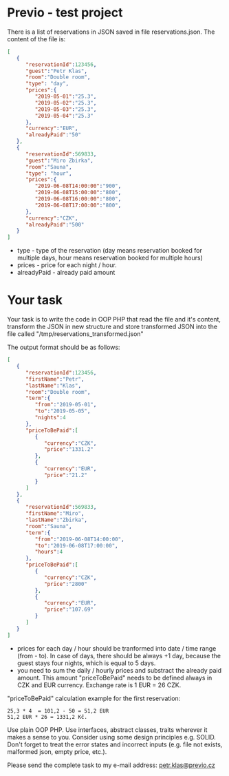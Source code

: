 # Previo - test project

There is a list of reservations in JSON saved in file reservations.json. The content of the file is:

```json
[  
   {  
      "reservationId":123456,
      "guest":"Petr Klas",
      "room":"Double room",
      "type": "day",
      "prices":{  
         "2019-05-01":"25.3",
         "2019-05-02":"25.3",
         "2019-05-03":"25.3",
         "2019-05-04":"25.3"
      },
      "currency":"EUR",
      "alreadyPaid":"50"
   },
   {  
      "reservationId":569833,
      "guest":"Miro Zbirka",
      "room":"Sauna",
      "type": "hour",
      "prices":{  
         "2019-06-08T14:00:00":"900",
         "2019-06-08T15:00:00":"800",
         "2019-06-08T16:00:00":"800",
         "2019-06-08T17:00:00":"800",
      },
      "currency":"CZK",
      "alreadyPaid":"500" 
   }
]
```

* type - type of the reservation (day means reservation booked for multiple days,  hour  means reservation booked for multiple hours) 
* prices - price for each night / hour. 
* alreadyPaid - already paid amount

# Your task

Your task is to write the code in OOP PHP that read the file and it's content, transform the JSON in new structure and store transformed JSON into the file called "/tmp/reservations_transformed.json"

The output format should be as follows:

```json
[  
   {  
      "reservationId":123456,
      "firstName":"Petr",
      "lastName":"Klas",
      "room":"Double room",
      "term":{  
         "from":"2019-05-01",
         "to":"2019-05-05", 
         "nights":4
      },
      "priceToBePaid":[  
         {  
            "currency":"CZK",
            "price":"1331.2"
         },
         {  
            "currency":"EUR",
            "price":"21.2"
         }
      ]
   },
   {  
      "reservationId":569833,
      "firstName":"Miro",
      "lastName":"Zbirka",
      "room":"Sauna",
      "term":{  
         "from":"2019-06-08T14:00:00",
         "to":"2019-06-08T17:00:00", 
         "hours":4
      },
      "priceToBePaid":[  
         {  
            "currency":"CZK",
            "price":"2800"
         },
         {  
            "currency":"EUR",
            "price":"107.69"
         }
      ]
   }
]
```

* prices for each day / hour should be tranformed into date / time range (from - to). In case of days, there should be always +1 day, because the guest stays four nights, which is equal to 5 days.
* you need to sum the daily / hourly prices and substract the already paid amount. This amount "priceToBePaid" needs to be defined always in CZK and EUR currency. Exchange rate is 1 EUR = 26 CZK.



"priceToBePaid" calculation example for the first reservation:

```
25,3 * 4  = 101,2 - 50 = 51,2 EUR
51,2 EUR * 26 = 1331,2 Kč.
```

Use plain OOP PHP. Use interfaces, abstract classes, traits wherever it makes a sense to you. Consider using some design principles e.g. SOLID. Don't forget to treat the error states and incorrect inputs (e.g. file not exists, malformed json, empty price, etc.).

Please send the complete task to my e-mail address: petr.klas@previo.cz
